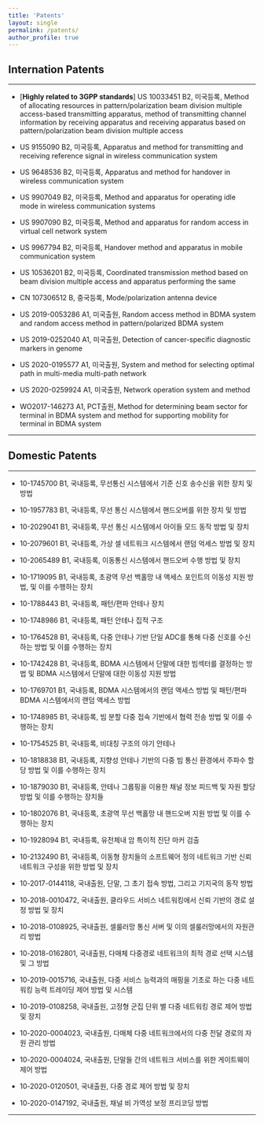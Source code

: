 ```yaml
---
title: 'Patents'
layout: single
permalink: /patents/
author_profile: true
---
```



## Internation Patents

---
- [**Highly related to 3GPP standards**] US 10033451 B2, 미국등록, Method of allocating resources in pattern/polarization beam division multiple access-based transmitting apparatus, method of transmitting channel information by receiving apparatus and receiving apparatus based on pattern/polarization beam division multiple access

- US 9155090 B2, 미국등록, Apparatus and method for transmitting and receiving reference signal in wireless communication system

- US 9648536 B2, 미국등록, Apparatus and method for handover in wireless communication system

- US 9907049 B2, 미국등록, Method and apparatus for operating idle mode in wireless communication systems

- US 9907090 B2, 미국등록, Method and apparatus for random access in virtual cell network system

- US 9967794 B2, 미국등록, Handover method and apparatus in mobile communication system

- US 10536201 B2, 미국등록, Coordinated transmission method based on beam division multiple access and apparatus performing the same

- CN 107306512 B, 중국등록, Mode/polarization antenna device

- US 2019-0053286 A1, 미국출원, Random access method in BDMA system and random access method in pattern/polarized BDMA system

- US 2019-0252040 A1, 미국출원, Detection of cancer-specific diagnostic markers in genome

- US 2020-0195577 A1, 미국출원, System and method for selecting optimal path in multi-media multi-path network

- US 2020-0259924 A1, 미국출원, Network operation system and method

- WO2017-146273 A1, PCT출원, Method for determining beam sector for terminal in BDMA system and method for supporting mobility for terminal in BDMA system

---


## Domestic Patents

---
- 10-1745700 B1, 국내등록, 무선통신 시스템에서 기준 신호 송수신을 위한 장치 및 방법

- 10-1957783 B1, 국내등록, 무선 통신 시스템에서 핸드오버를 위한 장치 및 방법

- 10-2029041 B1, 국내등록, 무선 통신 시스템에서 아이들 모드 동작 방법 및 장치

- 10-2079601 B1, 국내등록, 가상 셀 네트워크 시스템에서 랜덤 억세스 방법 및 장치

- 10-2065489 B1, 국내등록, 이동통신 시스템에서 핸드오버 수행 방법 및 장치

- 10-1719095 B1, 국내등록, 초광역 무선 백홀망 내 액세스 포인트의 이동성 지원 방법, 및 이를 수행하는 장치

- 10-1788443 B1, 국내등록, 패턴/편파 안테나 장치

- 10-1748986 B1, 국내등록, 패턴 안테나 집적 구조

- 10-1764528 B1, 국내등록, 다중 안테나 기반 단일 ADC를 통해 다중 신호를 수신하는 방법 및 이를 수행하는 장치

- 10-1742428 B1, 국내등록, BDMA 시스템에서 단말에 대한 빔섹터를 결정하는 방법 및 BDMA 시스템에서 단말에 대한 이동성 지원 방법

- 10-1769701 B1, 국내등록, BDMA 시스템에서의 랜덤 액세스 방법 및 패턴/편파 BDMA 시스템에서의 랜덤 액세스 방법

- 10-1748985 B1, 국내등록, 빔 분할 다중 접속 기반에서 협력 전송 방법 및 이를 수행하는 장치

- 10-1754525 B1, 국내등록, 비대칭 구조의 야기 안테나

- 10-1818838 B1, 국내등록, 지향성 안테나 기반의 다중 빔 통신 환경에서 주파수 할당 방법 및 이를 수행하는 장치

- 10-1879030 B1, 국내등록, 안테나 그룹핑을 이용한 채널 정보 피드백 및 자원 할당 방법 및 이를 수행하는 장치들

- 10-1802076 B1, 국내등록, 초광역 무선 백홀망 내 핸드오버 지원 방법 및 이를 수행하는 장치

- 10-1928094 B1, 국내등록, 유전체내 암 특이적 진단 마커 검출

- 10-2132490 B1, 국내등록, 이동형 장치들의 소프트웨어 정의 네트워크 기반 신뢰 네트워크 구성을 위한 방법 및 장치

- 10-2017-0144118, 국내출원, 단말, 그 초기 접속 방법, 그리고 기지국의 동작 방법

- 10-2018-0010472, 국내출원, 클라우드 서비스 네트워킹에서 신뢰 기반의 경로 설정 방법 및 장치

- 10-2018-0108925, 국내출원, 셀룰러망 통신 서버 및 이의 셀룰러망에서의 자원관리 방법

- 10-2018-0162801, 국내출원, 다매체 다중경로 네트워크의 최적 경로 선택 시스템 및 그 방법

- 10-2019-0015716, 국내출원, 다중 서비스 능력과의 매핑을 기초로 하는 다중 네트워킹 능력 트레이딩 제어 방법 및 시스템

- 10-2019-0108258, 국내출원, 고정형 군집 단위 별 다중 네트워킹 경로 제어 방법 및 장치

- 10-2020-0004023, 국내출원, 다매체 다중 네트워크에서의 다중 전달 경로의 자원 관리 방법

- 10-2020-0004024, 국내출원, 단말들 간의 네트워크 서비스를 위한 게이트웨이 제어 방법

- 10-2020-0120501, 국내출원, 다중 경로 제어 방법 및 장치

- 10-2020-0147192, 국내출원, 채널 비 가역성 보정 프리코딩 방법

---
